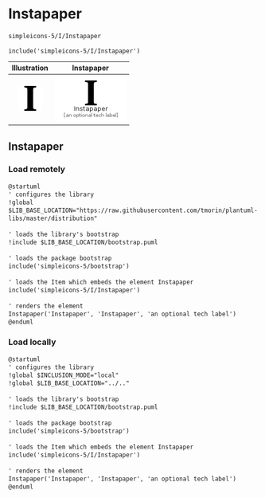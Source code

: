 # Instapaper


```text
simpleicons-5/I/Instapaper
```

```text
include('simpleicons-5/I/Instapaper')
```



| Illustration | Instapaper |
| :---: | :---: |
| ![illustration for Illustration](../../simpleicons-5/I/Instapaper.png) | ![illustration for Instapaper](../../simpleicons-5/I/Instapaper.Local.png) |




## Instapaper

### Load remotely
```plantuml
@startuml
' configures the library
!global $LIB_BASE_LOCATION="https://raw.githubusercontent.com/tmorin/plantuml-libs/master/distribution"

' loads the library's bootstrap
!include $LIB_BASE_LOCATION/bootstrap.puml

' loads the package bootstrap
include('simpleicons-5/bootstrap')

' loads the Item which embeds the element Instapaper
include('simpleicons-5/I/Instapaper')

' renders the element
Instapaper('Instapaper', 'Instapaper', 'an optional tech label')
@enduml
```

### Load locally
```plantuml
@startuml
' configures the library
!global $INCLUSION_MODE="local"
!global $LIB_BASE_LOCATION="../.."

' loads the library's bootstrap
!include $LIB_BASE_LOCATION/bootstrap.puml

' loads the package bootstrap
include('simpleicons-5/bootstrap')

' loads the Item which embeds the element Instapaper
include('simpleicons-5/I/Instapaper')

' renders the element
Instapaper('Instapaper', 'Instapaper', 'an optional tech label')
@enduml
```

